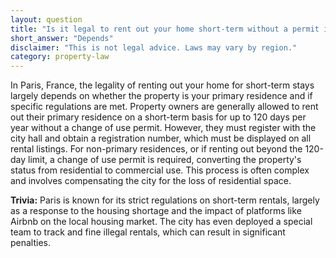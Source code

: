 ```yaml
---
layout: question
title: "Is it legal to rent out your home short-term without a permit in Paris, France?"
short_answer: "Depends"
disclaimer: "This is not legal advice. Laws may vary by region."
category: property-law
---
```

In Paris, France, the legality of renting out your home for short-term stays largely depends on whether the property is your primary residence and if specific regulations are met. Property owners are generally allowed to rent out their primary residence on a short-term basis for up to 120 days per year without a change of use permit. However, they must register with the city hall and obtain a registration number, which must be displayed on all rental listings. For non-primary residences, or if renting out beyond the 120-day limit, a change of use permit is required, converting the property's status from residential to commercial use. This process is often complex and involves compensating the city for the loss of residential space.

**Trivia:** Paris is known for its strict regulations on short-term rentals, largely as a response to the housing shortage and the impact of platforms like Airbnb on the local housing market. The city has even deployed a special team to track and fine illegal rentals, which can result in significant penalties.
